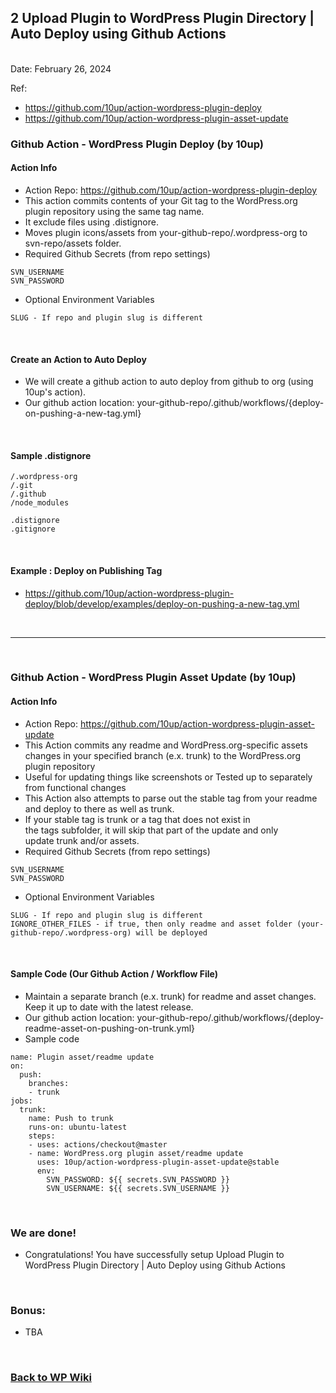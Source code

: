 ## 2 Upload Plugin to WordPress Plugin Directory | Auto Deploy using Github Actions

<br/>Date: February 26, 2024 <br/>

Ref:
- https://github.com/10up/action-wordpress-plugin-deploy
- https://github.com/10up/action-wordpress-plugin-asset-update

### Github Action - WordPress Plugin Deploy (by 10up)
#### Action Info
- Action Repo: https://github.com/10up/action-wordpress-plugin-deploy
- This action commits contents of your Git tag to the WordPress.org plugin repository using the same tag name.
- It exclude files using .distignore. 
- Moves plugin icons/assets from your-github-repo/.wordpress-org to svn-repo/assets folder.
- Required Github Secrets (from repo settings)
```
SVN_USERNAME
SVN_PASSWORD
```
- Optional Environment Variables
```
SLUG - If repo and plugin slug is different
```
<br>

#### Create an Action to Auto Deploy
- We will create a github action to auto deploy from github to org (using 10up's action).
- Our github action location: your-github-repo/.github/workflows/{deploy-on-pushing-a-new-tag.yml}

<br>

#### Sample .distignore 
``` 
/.wordpress-org
/.git
/.github
/node_modules

.distignore
.gitignore
```

<br>

#### Example : Deploy on Publishing Tag
- https://github.com/10up/action-wordpress-plugin-deploy/blob/develop/examples/deploy-on-pushing-a-new-tag.yml 

<br>

<hr>
<br>

### Github Action - WordPress Plugin Asset Update (by 10up)

#### Action Info
- Action Repo: https://github.com/10up/action-wordpress-plugin-asset-update
- This Action commits any readme and WordPress.org-specific assets changes in your specified branch (e.x. trunk) to the WordPress.org plugin repository
- Useful for updating things like screenshots or Tested up to separately from functional changes 
- This Action also attempts to parse out the stable tag from your readme and deploy to there as well as trunk. 
- If your stable tag is trunk or a tag that does not exist in the tags subfolder, it will skip that part of the update and only update trunk and/or assets.
- Required Github Secrets (from repo settings)
```
SVN_USERNAME
SVN_PASSWORD
```
- Optional Environment Variables
```
SLUG - If repo and plugin slug is different
IGNORE_OTHER_FILES - if true, then only readme and asset folder (your-github-repo/.wordpress-org) will be deployed
```

<br>

#### Sample Code (Our Github Action / Workflow File)
- Maintain a separate branch (e.x. trunk) for readme and asset changes. Keep it up to date with the latest release.
- Our github action location: your-github-repo/.github/workflows/{deploy-readme-asset-on-pushing-on-trunk.yml}
- Sample code
```
name: Plugin asset/readme update
on:
  push:
    branches:
    - trunk
jobs:
  trunk:
    name: Push to trunk
    runs-on: ubuntu-latest
    steps:
    - uses: actions/checkout@master
    - name: WordPress.org plugin asset/readme update
      uses: 10up/action-wordpress-plugin-asset-update@stable
      env:
        SVN_PASSWORD: ${{ secrets.SVN_PASSWORD }}
        SVN_USERNAME: ${{ secrets.SVN_USERNAME }}
```

<br>

### We are done!

- Congratulations! You have successfully setup Upload Plugin to WordPress Plugin Directory | Auto Deploy using Github Actions 

<br>


### Bonus:
- TBA

<br>


### <a href='https://github.com/nhrrob/wpwiki'>Back to WP Wiki</a>